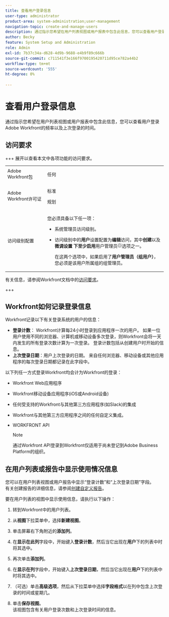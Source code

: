 ```yaml
---
title: 查看用户登录信息
user-type: administrator
product-area: system-administration;user-management
navigation-topic: create-and-manage-users
description: 通过指示您希望在用户列表视图或用户报表中包含此信息，您可以查看用户登录Workfront的频率以及上次登录的时间。
author: Becky
feature: System Setup and Administration
role: Admin
exl-id: 7b37c34a-d628-4d9b-9688-e4b9f89c666b
source-git-commit: c711541f3e166f9700195420711d95ce782a44b2
workflow-type: tm+mt
source-wordcount: '555'
ht-degree: 0%

---
```


# 查看用户登录信息

通过指示您希望在用户列表视图或用户报表中包含此信息，您可以查看用户登录Adobe Workfront的频率以及上次登录的时间。

## 访问要求

+++ 展开以查看本文中各项功能的访问要求。

<table style="table-layout:auto"> 
 <col> 
 <col> 
 <tbody> 
  <tr> 
   <td>Adobe Workfront包</td> 
   <td><p>任何</p></td> 
  </tr> 
  <tr> 
   <td>Adobe Workfront许可证</td> 
   <td><p>标准</p><p>规划</p></td> 
  </tr> 
  <tr> 
   <td>访问级别配置</td> 
   <td> <p>您必须具备以下任一项：</p> 
    <ul> 
     <li> <p>系统管理员访问级别。 </li> 
     <li> <p>访问级别中的<b>用户</b>设置配置为<b>编辑</b>访问，其中<b>创建</b>以及<b>微调设置</b> <b>下至少启用</b>用户管理员<img src="assets/gear-icon-in-access-levels.png">选项之一。 </p> <p>在这两个选项中，如果启用了<b>用户管理员（组用户）</b>，您必须是该用户所属组的组管理员。</p> </li> 
    </ul> </td> 
  </tr> 
 </tbody> 
</table>

有关信息，请参阅Workfront文档中的[访问要求](/help/quicksilver/administration-and-setup/add-users/access-levels-and-object-permissions/access-level-requirements-in-documentation.md)。

+++

## Workfront如何记录登录信息

Workfront记录以下有关登录系统的用户的信息：

* **登录计数**： Workfront计算每24小时登录到应用程序一次的用户。 如果一位用户使用不同的浏览器、计算机或移动设备多次登录，则Workfront会将一天内发生的所有登录次数计算为一次登录。 登录计数包括从创建用户时开始的信息。
* **上次登录日期**：用户上次登录的日期。 来自任何浏览器、移动设备或其他应用程序的每次登录日期都记录在此字段中。

以下列任一方式登录Workfront均会计为Workfront的登录：

* Workfront Web应用程序
* Workfront移动设备应用程序(iOS或Android设备)
* 任何受支持的Workfront与其他第三方应用程序(如Slack)的集成
* Workfront与其他第三方应用程序之间的任何自定义集成。
* WORKFRONT API

  >[!NOTE]
  >
  >通过Workfront API登录到Workfront仅适用于尚未登记到Adobe Business Platform的组织。

## 在用户列表或报告中显示使用情况信息

您可以在用户列表视图或用户报告中显示“登录计数”和“上次登录日期”字段。\
有关创建报告的详细信息，请参阅[创建自定义报告](../../../reports-and-dashboards/reports/creating-and-managing-reports/create-custom-report.md)。

要在用户列表的视图中显示使用信息，请执行以下操作：

1. 转到Workfront中的用户列表。
1. 从&#x200B;**视图**&#x200B;下拉菜单中，选择&#x200B;**新建视图**。

1. 单击屏幕右下角附近的&#x200B;**添加列**。
1. 在&#x200B;**显示在此列**&#x200B;字段中，开始键入&#x200B;**登录计数**，然后当它出现在&#x200B;**用户**&#x200B;下的列表中时将其选中。

1. 再次单击&#x200B;**添加列**。
1. 在&#x200B;**显示在列**&#x200B;字段中，开始键入&#x200B;**上次登录日期**，然后当它出现在&#x200B;**用户**&#x200B;下的列表中时将其选中。

1. （可选）单击&#x200B;**高级选项**，然后从下拉菜单中选择&#x200B;**字段格式**&#x200B;以在列中包含上次登录的时间或星期几。

1. 单击&#x200B;**保存视图**。\
   该视图包含有关用户登录次数和上次登录时间的信息。
